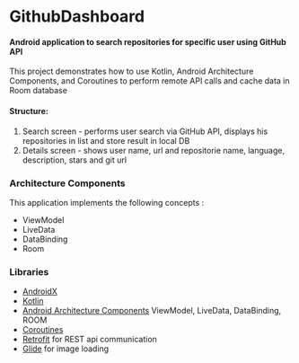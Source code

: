 # GithubDashboard

#### Android application to search repositories for specific user using GitHub API

This project demonstrates how to use Kotlin, Android Architecture Components, and Coroutines to perform remote API calls and cache data in Room database

#### Structure:

1. Search screen - performs user search via GitHub API, displays his repositories in list and store result in local DB
2. Details screen - shows user name, url and repositorie name, language, description, stars and git url

### Architecture Components
This application implements the following concepts :
- ViewModel
- LiveData
- DataBinding
- Room
 
 ### Libraries
* [AndroidX][AndroidX] 
* [Kotlin][Kotlin]
* [Android Architecture Components][arch] ViewModel, LiveData, DataBinding, ROOM
* [Coroutines][coroutines]
* [Retrofit][retrofit] for REST api communication
* [Glide][glide] for image loading

[AndroidX]: https://developer.android.com/jetpack/androidx
[Kotlin]: https://kotlinlang.org/docs/tutorials/kotlin-android.html
[arch]: https://developer.android.com/arch
[coroutines]: https://kotlinlang.org/docs/reference/coroutines-overview.html
[retrofit]: http://square.github.io/retrofit
[glide]: https://github.com/bumptech/glide
